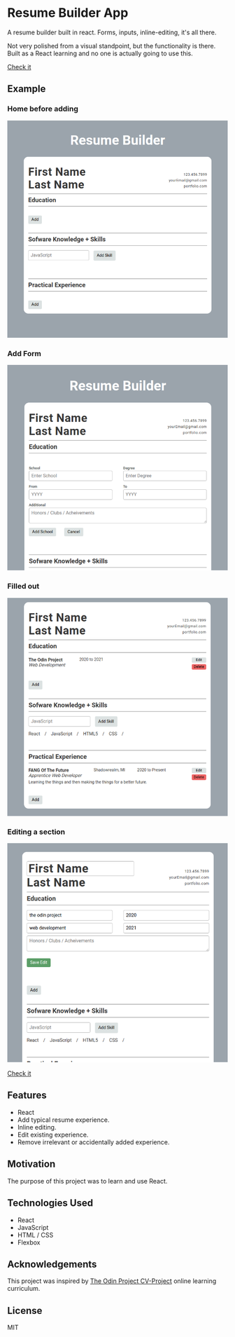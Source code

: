 # Resume Builder App
A resume builder built in react. Forms, inputs, inline-editing, it's all there.

Not very polished from a visual standpoint, but the functionality is there. Built as a React learning and no one is actually going to use this.

[Check it](https://jmilll.github.io/cv-application/)

## Example
### Home before adding
![Desktop](assets/home.png)

###  Add Form
![Add](assets/add.png)

###  Filled out
![Filled](assets/filled.png)

###  Editing a section
![Edit](assets/edit-inline.png)

[Check it](https://jmilll.github.io/cv-application/)

## Features

* React
* Add typical resume experience.
* Inline editing.
* Edit existing experience.
* Remove irrelevant or accidentally added experience.

## Motivation

The purpose of this project was to learn and use React.

## Technologies Used

* React
* JavaScript
* HTML / CSS
* Flexbox

## Acknowledgements

This project was inspired by [The Odin Project CV-Project](https://www.theodinproject.com/courses/javascript/lessons/cv-application) online learning curriculum.

## License

MIT

